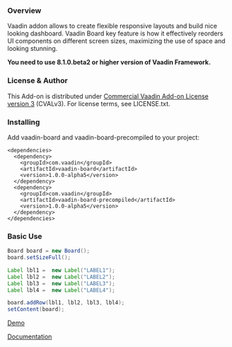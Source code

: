 ### Overview
Vaadin addon allows to create flexible responsive layouts and build nice looking dashboard.
Vaadin Board key feature is how it effectively reorders UI components on different screen sizes, maximizing the use of space and looking stunning.

**You need to use 8.1.0.beta2 or higher version of Vaadin Framework.**

### License & Author

This Add-on is distributed under [Commercial Vaadin Add-on License version 3](http://vaadin.com/license/cval-3) (CVALv3).
For license terms, see LICENSE.txt.

### Installing
Add vaadin-board and vaadin-board-precompiled to your project:
```
<dependencies>
  <dependency>
    <groupId>com.vaadin</groupId>
    <artifactId>vaadin-board</artifactId>
    <version>1.0.0-alpha5</version>
  </dependency>
  <dependency>
    <groupId>com.vaadin</groupId>
    <artifactId>vaadin-board-precompiled</artifactId>
    <version>1.0.0-alpha5</version>
  </dependency>
</dependencies>
```

### Basic Use

```java
Board board = new Board();
board.setSizeFull();

Label lbl1 =  new Label("LABEL1");
Label lbl2 =  new Label("LABEL2");
Label lbl3 =  new Label("LABEL3");
Label lbl4 =  new Label("LABEL4");

board.addRow(lbl1, lbl2, lbl3, lbl4);
setContent(board);
```

[Demo](https://demo.vaadin.com/vaadin-board)

[Documentation](https://vaadin.com/docs/-/part/board/board-overview.html)
